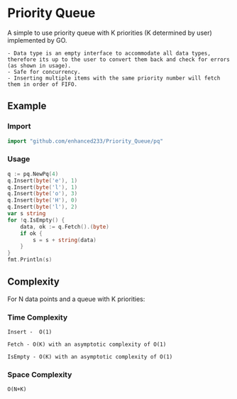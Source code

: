 # Priority Queue 
A simple to use priority queue with K priorities (K determined by user) implemented by GO.

	- Data type is an empty interface to accommodate all data types, therefore its up to the user to convert them back and check for errors (as shown in usage).
	- Safe for concurrency.
	- Inserting multiple items with the same priority number will fetch them in order of FIFO. 
## Example

### Import

```go
import "github.com/enhanced233/Priority_Queue/pq"
```

### Usage

```go
q := pq.NewPq(4)	
q.Insert(byte('e'), 1)
q.Insert(byte('l'), 1)
q.Insert(byte('o'), 3)
q.Insert(byte('H'), 0)
q.Insert(byte('l'), 2)
var s string
for !q.IsEmpty() {
	data, ok := q.Fetch().(byte)
	if ok {
		s = s + string(data)
	}
}
fmt.Println(s)
```

## Complexity
For N data points and a queue with K priorities:
### Time Complexity
	Insert -  O(1) 

	Fetch - O(K) with an asymptotic complexity of O(1)

	IsEmpty - O(K) with an asymptotic complexity of O(1)

### Space Complexity
	O(N+K)
